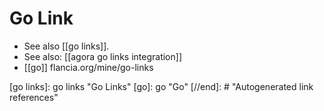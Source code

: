 # Go Link

- See also [[go links]].
- See also: [[agora go links integration]]
- [[go]] flancia.org/mine/go-links


[//begin]: # "Autogenerated link references for markdown compatibility"
[go links]: go links "Go Links"
[go]: go "Go"
[//end]: # "Autogenerated link references"